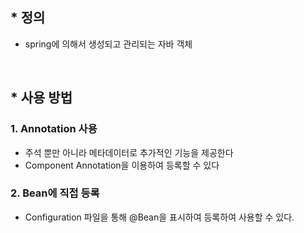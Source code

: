 ## * 정의
- spring에 의해서 생성되고 관리되는 자바 객체 

<br/>

## * 사용 방법
### 1. Annotation 사용
- 주석 뿐만 아니라 메타데이터로 추가적인 기능을 제공한다
- Component Annotation을 이용하여 등록할 수 있다 

### 2. Bean에 직접 등록
- Configuration 파일을 통해 @Bean을 표시하여 등록하여 사용할 수 있다. 